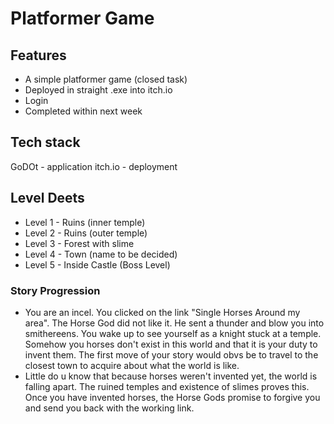 # Platformer Game

## Features
- A simple platformer game (closed task)
- Deployed in straight .exe into itch.io
- Login
- Completed within next week


## Tech stack

GoDOt - application
itch.io - deployment

## Level Deets
- Level 1 - Ruins (inner temple)
- Level 2 - Ruins (outer temple)
- Level 3 - Forest with slime
- Level 4 - Town (name to be decided)
- Level 5 - Inside Castle (Boss Level)

### Story Progression ###
- You are an incel. You clicked on the link "Single Horses Around my area". The Horse God did not like it. He sent a thunder and blow you into smithereens. You wake up to see yourself as a knight stuck at a temple. Somehow you horses don't exist in this world and that it is your duty to invent them. The first move of your story would obvs be to travel to the closest town to acquire about what the world is like.
- Little do u know that because horses weren't invented yet, the world is falling apart. The ruined temples and existence of slimes proves this. Once you have invented horses, the Horse Gods promise to forgive you and send you back with the working link.

